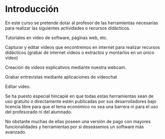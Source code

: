 # Introducción

En este curso se pretende dotar al profesor de las herramientas necesarias para realizar las siguientes actividades o recursos didácticos.

Tutoriales en vídeo de software, páginas web, etc.

Capturar y editar vídeos que encontremos en internet para realizar recursos didácticos (grabar de internet videos o extractos y montarlos en un único vídeo)

Creación de vídeos explicativos mediante nuestra webcam.

Grabar entrevistas mediante aplicaciones de videochat

Editar vídeo.

Se ha puesto especial hincapié en que todas estas herramientas sean de uso gratuito o directamente estén publicadas por sus desarrolladores bajo licencia libre para que el tema económico no sea una barrera ni para el uso del profesorado ni del alumnado.

No obstante muchas de ellas poseen una versión de pago con mayores funcionalidades y herramientas por si deseásemos un software más avanzado.